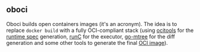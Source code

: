 ## oboci ##

Oboci builds open containers images (it's an acronym). The idea is to replace
`docker build` with a fully OCI-compliant stack (using [ocitools][ocitools] for
the [runtime spec][runtime] generation, [runC][runc] for the executor,
[go-mtree][mtree] for the diff generation and some other tools to generate the
final [OCI image][image]).

[ocitools]: https://github.com/opencontainers/ocitools
[runtime]: https://github.com/opencontainers/runtime-spec
[runc]: https://github.com/opencontainers/runc
[mtree]: https://github.com/vbatts/go-mtree
[image]: https://github.com/opencontainers/image-spec
